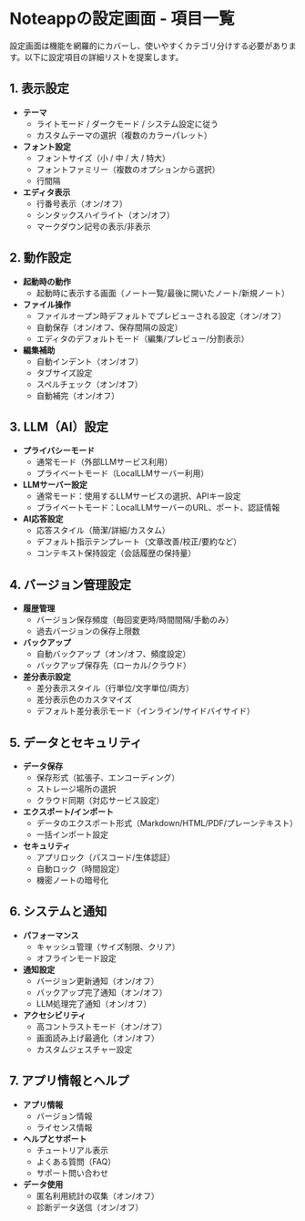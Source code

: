 # Noteappの設定画面 - 項目一覧

設定画面は機能を網羅的にカバーし、使いやすくカテゴリ分けする必要があります。以下に設定項目の詳細リストを提案します。

## 1. 表示設定

- **テーマ**
  - ライトモード / ダークモード / システム設定に従う
  - カスタムテーマの選択（複数のカラーパレット）
- **フォント設定**
  - フォントサイズ（小 / 中 / 大 / 特大）
  - フォントファミリー（複数のオプションから選択）
  - 行間隔
- **エディタ表示**
  - 行番号表示（オン/オフ）
  - シンタックスハイライト（オン/オフ）
  - マークダウン記号の表示/非表示

## 2. 動作設定

- **起動時の動作**
  - 起動時に表示する画面（ノート一覧/最後に開いたノート/新規ノート）
- **ファイル操作**
  - ファイルオープン時デフォルトでプレビューされる設定（オン/オフ）
  - 自動保存（オン/オフ、保存間隔の設定）
  - エディタのデフォルトモード（編集/プレビュー/分割表示）
- **編集補助**
  - 自動インデント（オン/オフ）
  - タブサイズ設定
  - スペルチェック（オン/オフ）
  - 自動補完（オン/オフ）

## 3. LLM（AI）設定

- **プライバシーモード**
  - 通常モード（外部LLMサービス利用）
  - プライベートモード（LocalLLMサーバー利用）
- **LLMサーバー設定**
  - 通常モード：使用するLLMサービスの選択、APIキー設定
  - プライベートモード：LocalLLMサーバーのURL、ポート、認証情報
- **AI応答設定**
  - 応答スタイル（簡潔/詳細/カスタム）
  - デフォルト指示テンプレート（文章改善/校正/要約など）
  - コンテキスト保持設定（会話履歴の保持量）

## 4. バージョン管理設定

- **履歴管理**
  - バージョン保存頻度（毎回変更時/時間間隔/手動のみ）
  - 過去バージョンの保存上限数
- **バックアップ**
  - 自動バックアップ（オン/オフ、頻度設定）
  - バックアップ保存先（ローカル/クラウド）
- **差分表示設定**
  - 差分表示スタイル（行単位/文字単位/両方）
  - 差分表示色のカスタマイズ
  - デフォルト差分表示モード（インライン/サイドバイサイド）

## 5. データとセキュリティ

- **データ保存**
  - 保存形式（拡張子、エンコーディング）
  - ストレージ場所の選択
  - クラウド同期（対応サービス設定）
- **エクスポート/インポート**
  - データのエクスポート形式（Markdown/HTML/PDF/プレーンテキスト）
  - 一括インポート設定
- **セキュリティ**
  - アプリロック（パスコード/生体認証）
  - 自動ロック（時間設定）
  - 機密ノートの暗号化

## 6. システムと通知

- **パフォーマンス**
  - キャッシュ管理（サイズ制限、クリア）
  - オフラインモード設定
- **通知設定**
  - バージョン更新通知（オン/オフ）
  - バックアップ完了通知（オン/オフ）
  - LLM処理完了通知（オン/オフ）
- **アクセシビリティ**
  - 高コントラストモード（オン/オフ）
  - 画面読み上げ最適化（オン/オフ）
  - カスタムジェスチャー設定

## 7. アプリ情報とヘルプ

- **アプリ情報**
  - バージョン情報
  - ライセンス情報
- **ヘルプとサポート**
  - チュートリアル表示
  - よくある質問（FAQ）
  - サポート問い合わせ
- **データ使用**
  - 匿名利用統計の収集（オン/オフ）
  - 診断データ送信（オン/オフ）

